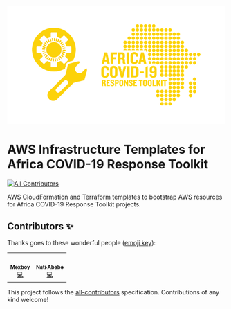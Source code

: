 <div align="center">
  <img alt="ACRT Infrastructure Templates" src="https://github.com/Ethiopia-COVID19/aws-infrastructure/blob/adding-image-readme/acrt_19_aws_infrastructure.png" width="950px">
</div>

# AWS Infrastructure Templates for Africa COVID-19 Response Toolkit
<!-- ALL-CONTRIBUTORS-BADGE:START - Do not remove or modify this section -->
[![All Contributors](https://img.shields.io/badge/all_contributors-2-orange.svg?style=flat-square)](#contributors-)
<!-- ALL-CONTRIBUTORS-BADGE:END -->

AWS CloudFormation and Terraform templates to bootstrap AWS resources for Africa COVID-19 Response Toolkit projects.

## Contributors ✨

Thanks goes to these wonderful people ([emoji key](https://allcontributors.org/docs/en/emoji-key)):

<!-- ALL-CONTRIBUTORS-LIST:START - Do not remove or modify this section -->
<!-- prettier-ignore-start -->
<!-- markdownlint-disable -->
<table>
  <tr>
    <td align="center"><a href="https://github.com/Mexboy"><img src="https://avatars0.githubusercontent.com/u/2456213?v=4" width="100px;" alt=""/><br /><sub><b>Mexboy</b></sub></a><br /><a href="https://github.com/Ethiopia-COVID19/aws-infrastructure/commits?author=Mexboy" title="Code">💻</a></td>
    <td align="center"><a href="https://github.com/nabebe"><img src="https://avatars2.githubusercontent.com/u/17017927?v=4" width="100px;" alt=""/><br /><sub><b>Nati Abebe</b></sub></a><br /><a href="https://github.com/Ethiopia-COVID19/aws-infrastructure/commits?author=nabebe" title="Code">💻</a></td>
  </tr>
</table>

<!-- markdownlint-enable -->
<!-- prettier-ignore-end -->
<!-- ALL-CONTRIBUTORS-LIST:END -->

This project follows the [all-contributors](https://github.com/all-contributors/all-contributors) specification. Contributions of any kind welcome!
